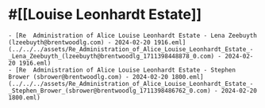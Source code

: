 # #[[Louise Leonhardt Estate]]
	- [Re  Administration of Alice Louise Leonhardt Estate - Lena Zeebuyth (lzeebuyth@brentwoodlg.com) - 2024-02-20 1916.eml](../../../assets/Re_Administration_of_Alice_Louise_Leonhardt_Estate_-_Lena_Zeebuyth_(lzeebuyth@brentwoodlg_1711398448878_0.com) - 2024-02-20 1916.eml)
	- [Re  Administration of Alice Louise Leonhardt Estate - Stephen Brower (sbrower@brentwoodlg.com) - 2024-02-20 1800.eml](../../../assets/Re_Administration_of_Alice_Louise_Leonhardt_Estate_-_Stephen_Brower_(sbrower@brentwoodlg_1711398486762_0.com) - 2024-02-20 1800.eml)